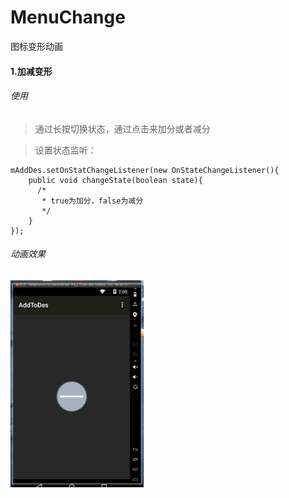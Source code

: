 MenuChange
==========

图标变形动画

#### 1.加减变形 ####

###### 使用 ######

>通过长按切换状态，通过点击来加分或者减分

>设置状态监听：

```
mAddDes.setOnStatChangeListener(new OnStateChangeListener(){
    public void changeState(boolean state){
      /*
       * true为加分，false为减分
       */
    }
});
```

###### 动画效果 ######
![add.gif](/Media/add.gif)
